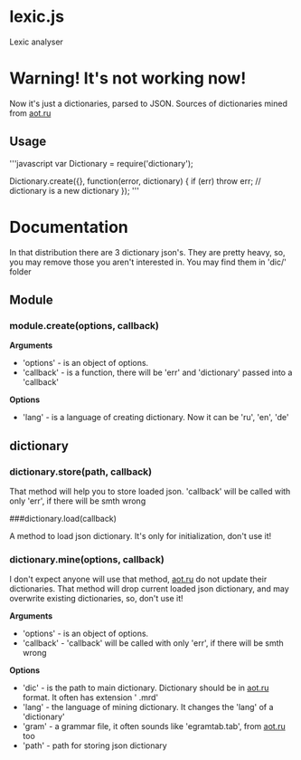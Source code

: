 # lexic.js

Lexic analyser

# Warning! It's not working now!

Now it's just a dictionaries, parsed to JSON. Sources of dictionaries mined from [aot.ru](aot.ru)

## Usage

'''javascript
var Dictionary = require('dictionary');

Dictionary.create({<options>}, function(error, dictionary) {
    if (err) throw err;
    // dictionary is a new dictionary
});
'''

# Documentation

In that distribution there are 3 dictionary json's. They are pretty heavy, so, you may remove those you aren't
interested in. You may find them in 'dic/' folder

## Module

### module.create(options, callback)

__Arguments__

* 'options' - is an object of options.
* 'callback' - is a function, there will be 'err' and 'dictionary' passed into a 'callback'

__Options__

* 'lang' - is a language of creating dictionary. Now it can be 'ru', 'en', 'de'

## dictionary

### dictionary.store(path, callback)

That method will help you to store loaded json. 'callback' will be called with only 'err', if there will be smth wrong

###dictionary.load(callback)

A method to load json dictionary. It's only for initialization, don't use it!

### dictionary.mine(options, callback)

I don't expect anyone will use that method, [aot.ru](aot.ru) do not update their dictionaries.  That method will drop
 current loaded json dictionary, and may overwrite existing dictionaries, so, don't use it!

__Arguments__

* 'options' - is an object of options.
* 'callback' - 'callback' will be called with only 'err', if there will be smth wrong

__Options__

* 'dic' - is the path to main dictionary. Dictionary should be in [aot.ru](aot.ru) format. It often has extension '
.mrd'
* 'lang' - the language of mining dictionary. It changes the 'lang' of a 'dictionary'
* 'gram' - a grammar file, it often sounds like 'egramtab.tab', from [aot.ru](aot.ru) too
* 'path' - path for storing json dictionary
